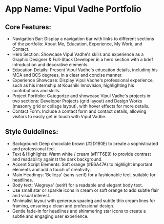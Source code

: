 # **App Name**: Vipul Vadhe Portfolio

## Core Features:

- Navigation Bar: Display a navigation bar with links to different sections of the portfolio: About Me, Education, Experience, My Work, and Contact.
- Hero Section: Showcase Vipul Vadhe's skills and experience as a Graphic Designer & Full-Stack Developer in a hero section with a brief introduction and decorative elements.
- Education Details: Present Vipul Vadhe's education details, including his MCA and BCS degrees, in a clear and concise manner.
- Experience Showcase: Display Vipul Vadhe's professional experience, such as his internship at Koushiki Innovision, highlighting his contributions and skills.
- Project Portfolio: Categorize and showcase Vipul Vadhe's projects in two sections: Developer Projects (grid layout) and Design Works (masonry grid or collage layout), with hover effects for more details.
- Contact Form: Include a contact form and contact details, allowing visitors to easily get in touch with Vipul Vadhe.

## Style Guidelines:

- Background: Deep chocolate brown (#2D1B0E) to create a sophisticated and professional feel.
- Text & Highlights: Warm white / cream (#FFF6E9) to provide contrast and readability against the dark background.
- Accent Script Elements: Soft orange (#E6A47A) to highlight important elements and add a touch of creativity.
- Main Headings: 'Belleza' (sans-serif) for a fashionable feel, suitable for headlines.
- Body text: 'Alegreya' (serif) for a readable and elegant body text.
- Use small star or sparkle icons in cream or soft orange to add subtle flair and visual interest.
- Minimalist layout with generous spacing and subtle thin cream lines for framing, ensuring a clean and professional design.
- Gentle fade-in for headlines and shimmering star icons to create a subtle and engaging user experience.